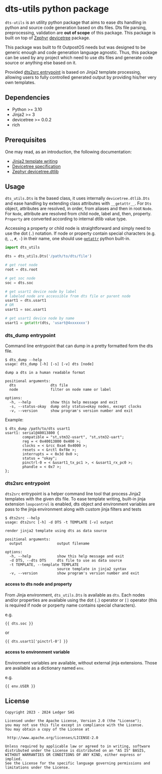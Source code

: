 <!--
SPDX-FileCopyrightText: 2024 Ledger SAS

SPDX-License-Identifier: Apache-2.0
-->

# dts-utils python package
`dts-utils` is an utility python package that aims to ease dts handling in python and source code
generation based on dts files. Dts file parsing, preprocessing, validation are **out of scope** of
this package. This package is built on top of [Zephyr](https://github.com/zephyrproject-rtos/zephyr)
[devicetree](https://pypi.org/project/devicetree/) package.

This package was built to fit OutpostOS needs but was designed to be generic enough and code
generation language agnostic. Thus, this package can be used by any project which need to use
dts files and generate code source or anything else based on it.

Provided [dts2src entrypoint](#dts2src-entrypoint) is based on Jinja2 template processing, allowing
users to fully controlled generated output by providing his/her very own templates.

## Dependencies
 - Python >= 3.10
 - Jinja2 >= 3
 - devicetree >= 0.0.2
 - rich

## Prerequisites
One may read, as an introduction, the following documentation:
 - [Jinja2 template writing](https://jinja.palletsprojects.com/en/3.1.x/templates/)
 - [Devicetree specification](https://www.devicetree.org/)
 - [Zephyr devicetree.dtlib](https://python-devicetree.readthedocs.io/en/latest/dtlib.html)

## Usage
`dts_utils.Dts` is the based class, it uses internally `devicetree.dtlib.Dts` and ease handling
by extending class attributes with `__getattr__`. For `Dts` object, attributes are resolved, in
order, from aliases and then in root `Node`. For `Node`, attribute are resolved from child node,
label and, then, property. `Property` are  converted according to internal dtlib value type.

Accessing a property or child node is straightforward and simply need to use the dot (`.`)
notation. If node or property contain special characters (e.g. `@`, `,`, `#`, `-`) in their name, one
should use [`getattr`](https://docs.python.org/3/library/functions.html#getattr) python built-in.

```python
import dts_utils

dts = dts_utils.Dts('/path/to/dts/file')

# get root node
root = dts.root

# get soc node
soc = dts.soc

# get usart1 device node by label
# labeled node are accessible from dts file or parent node
usart1 = dts.usart1
# OR
usart1 = soc.usart1

# get usart1 device node by name
usart1 = getattr(dts, 'usart@4xxxxxxx')
```

### dts_dump entrypoint

Command line entrypoint that can dump in a pretty formatted form the dts file.

```console
$ dts_dump --help
usage: dts_dump [-h] [-s] [-v] dts [node]

dump a dts in a human readable format

positional arguments:
  dts                dts file
  node               filter on node name or label

options:
  -h, --help         show this help message and exit
  -s, --status-okay  dump only status=okay nodes, except clocks
  -v, --version      show program's version number and exit
```
Example:
```console
$ dts_dump /path/to/dts usart1
usart1: serial@40013800 {
        compatible = "st,stm32-usart", "st,stm32-uart";
        reg = < 0x40013800 0x400 >;
        clocks = < &rcc 0xa4 0x4000 >;
        resets = < &rctl 0xf8e >;
        interrupts = < 0x3d 0x0 >;
        status = "okay";
        pinctrl-0 = < &usart1_tx_pc1 >, < &usart1_rx_pc0 >;
        phandle = < 0x7 >;
};
```

### dts2src entrypoint
`dts2src` entrypoint is a helper command line tool that process Jinja2 templates with the given
dts file. To ease template writing, built-in jinja extension `loopcontrol` is enabled, dts object
and environment variables are pass to the jinja environment along with custom jinja filters and
tests

```console
$ dts2src --help
usage: dts2src [-h] -d DTS -t TEMPLATE [-v] output

render jinja2 template using dts as data source

positional arguments:
  output                output filename

options:
  -h, --help            show this help message and exit
  -d DTS, --dts DTS     dts file to use as data source
  -t TEMPLATE, --template TEMPLATE
                        source template in jinja2 syntax
  -v, --version         show program's version number and exit
```


#### access to dts node and property
From Jinja environment, `dts_utils.Dts` is available as `dts`.
Each nodes and/or properties are available using the dot (`.`) operator or `[]` operator (this is
required if node or porperty name contains special characters).

e.g.
```jinja
{{ dts.soc }}
```
or
```jinja
{{ dts.usart1['pinctrl-0'] }}
```

#### access to environment variable
Environment variables are available, without external jinja extensions. Those are available as a
dictionary named `env`.

e.g.
```jinja
{{ env.USER }}
```

<!--
   Add custom filters/tests ref
   do not duplicate documentation entries
   Those are documented with pythondoc and generated with sphinx
-->

<!-- TODO
## Contributing
-->

## License
```
Copyright 2023 - 2024 Ledger SAS

Licensed under the Apache License, Version 2.0 (the "License");
you may not use this file except in compliance with the License.
You may obtain a copy of the License at

 http://www.apache.org/licenses/LICENSE-2.0

Unless required by applicable law or agreed to in writing, software
distributed under the License is distributed on an "AS IS" BASIS,
WITHOUT WARRANTIES OR CONDITIONS OF ANY KIND, either express or implied.
See the License for the specific language governing permissions and
limitations under the License.
```
